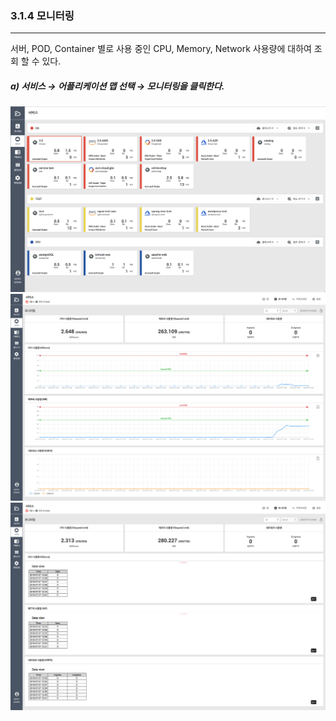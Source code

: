 ### 3.1.4   모니터링

---

서버, POD, Container 별로 사용 중인 CPU, Memory, Network 사용량에 대하여 조회 할 수 있다.

##### a\)    서비스 → 어플리케이션 맵 선택 → 모니터링을 클릭한다.
![](/assets/2.5_ko_service_02.png)
![](/assets/KR/2.5.3/3.1.4_2.png)
![](/assets/KR/2.5.3/3.1.4_3.png)


